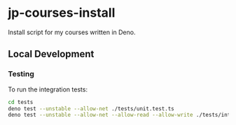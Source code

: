 # jp-courses-install

Install script for my courses written in Deno.

## Local Development

### Testing

To run the integration tests:
```sh
cd tests
deno test --unstable --allow-net ./tests/unit.test.ts
deno test --unstable --allow-net --allow-read --allow-write ./tests/integration.test.ts
```